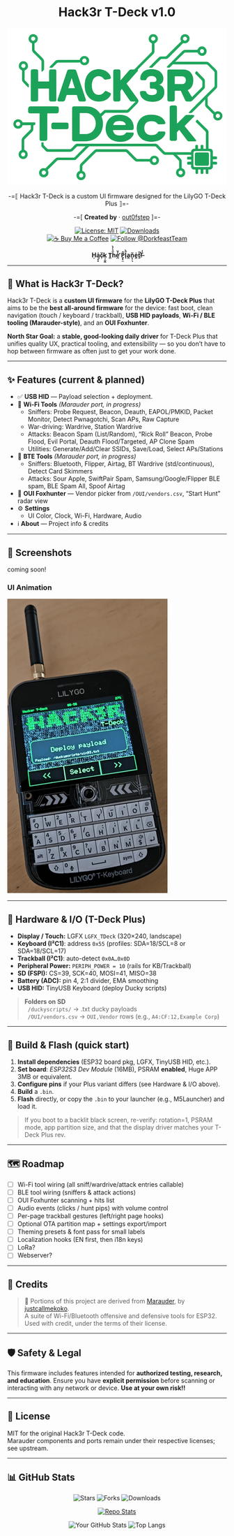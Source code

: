 <div align="center">

# Hack3r T-Deck v1.0  

![Main UI](https://github.com/out0fstep/Hack3r-T-Deck/raw/main/1000015418.png)  
<p align="center">
-=⟦ Hack3r T-Deck is a custom UI firmware designed for the LilyGO T-Deck Plus ⟧=-
</p>

-=[ **Created by** · [out0fstep](https://github.com/out0fstep) ]=-  

[![License: MIT](https://img.shields.io/badge/License-MIT-green.svg)](https://opensource.org/licenses/MIT)
[![Downloads](https://img.shields.io/github/downloads/out0fstep/Hack3r-T-Deck/total.svg?color=brightgreen)](https://github.com/out0fstep/Hack3r-T-Deck/releases)  
[![☕️ Buy Me a Coffee](https://img.shields.io/badge/%E2%98%95%EF%B8%8F-Buy%20Me%20a%20Coffee-yellow)](https://buymeacoffee.com/out0fstep)
[![Follow @DorkfeastTeam](https://img.shields.io/badge/follow-@DorkfeastTeam-1DA1F2?logo=x&logoColor=white)](https://x.com/DorkfeastTeam)

**Ḥą̥̥̍c̷̙̆k̘̝̰̭ T̻ȟ̔̓̀e̛̪̒̌ P̡̢̼̂l̟̑̀a̭n̨̹̖̆e̯̍ṯ̎̕!̶̐̒**

</div>

---

## 📖 What is Hack3r T-Deck?

Hack3r T-Deck is a **custom UI firmware** for the **LilyGO T-Deck Plus** that aims to be the **best all-around firmware** for the device: fast boot, clean navigation (touch / keyboard / trackball), **USB HID payloads**, **Wi-Fi / BLE tooling (Marauder-style)**, and an **OUI Foxhunter**.  

**North Star Goal:** a **stable, good-looking daily driver** for T-Deck Plus that unifies quality UX, practical tooling, and extensibility — so you don’t have to hop between firmware as often just to get your work done.

---

## ✨ Features (current & planned)

- ✅ **USB HID** — Payload selection + deployment.
- 🚧 **Wi-Fi Tools** *(Marauder port, in progress)*
  - Sniffers: Probe Request, Beacon, Deauth, EAPOL/PMKID, Packet Monitor, Detect Pwnagotchi, Scan APs, Raw Capture
  - War-driving: Wardrive, Station Wardrive
  - Attacks: Beacon Spam (List/Random), “Rick Roll” Beacon, Probe Flood, Evil Portal, Deauth Flood/Targeted, AP Clone Spam
  - Utilities: Generate/Add/Clear SSIDs, Save/Load, Select APs/Stations
- 🚧 **BTE Tools** *(Marauder port, in progress)*
  - Sniffers: Bluetooth, Flipper, Airtag, BT Wardrive (std/continuous), Detect Card Skimmers
  - Attacks: Sour Apple, SwiftPair Spam, Samsung/Google/Flipper BLE spam, BLE Spam All, Spoof Airtag
- 🚧 **OUI Foxhunter** — Vendor picker from `/OUI/vendors.csv`, “Start Hunt” radar view
- ⚙️ **Settings**
  - UI Color, Clock, Wi-Fi, Hardware, Audio
- ℹ️ **About** — Project info & credits

---

## 📸 Screenshots
coming soon!
### UI Animation
![UI Animation](https://github.com/out0fstep/Hack3r-T-Deck/raw/main/animation.gif)

---

## 🧰 Hardware & I/O (T-Deck Plus)

- **Display / Touch:** LGFX `LGFX_TDeck` (320×240, landscape)
- **Keyboard (I²C1)**: address `0x55` (profiles: SDA=18/SCL=8 or SDA=18/SCL=17)
- **Trackball (I²C1)**: auto-detect `0x0A…0x0D`
- **Peripheral Power:** `PERIPH_POWER = 10` (rails for KB/Trackball)
- **SD (FSPI):** CS=39, SCK=40, MOSI=41, MISO=38
- **Battery (ADC):** pin 4, 2:1 divider, EMA smoothing
- **USB HID:** TinyUSB Keyboard (deploy Ducky scripts)

> **Folders on SD**  
> ` /duckyscripts/` → .txt ducky payloads  
> ` /OUI/vendors.csv` → `OUI,Vendor` rows (e.g., `A4:CF:12,Example Corp`)  

---

## 🚀 Build & Flash (quick start)

1. **Install dependencies** (ESP32 board pkg, LGFX, TinyUSB HID, etc.).  
2. **Set board**: *ESP32S3 Dev Module* (16MB), PSRAM **enabled**, Huge APP 3MB or equivalent.  
3. **Configure pins** if your Plus variant differs (see Hardware & I/O above).  
4. **Build** a `.bin`.  
5. **Flash** directly, or copy the `.bin` to your launcher (e.g., M5Launcher) and load it.

> If you boot to a backlit black screen, re-verify: rotation=1, PSRAM mode, app partition size, and that the display driver matches your T-Deck Plus rev.

---

## 🗺️ Roadmap

- [ ] Wi-Fi tool wiring (all sniff/wardrive/attack entries callable)
- [ ] BLE tool wiring (sniffers & attack actions)
- [ ] OUI Foxhunter scanning + hits list
- [ ] Audio events (clicks / hunt pips) with volume control
- [ ] Per-page trackball gestures (left/right page hooks)
- [ ] Optional OTA partition map + settings export/import
- [ ] Theming presets & font pass for small labels
- [ ] Localization hooks (EN first, then i18n keys)
- [ ] LoRa?
- [ ] Webserver?
      
---

## 🤝 Credits

> 📝 Portions of this project are derived from [Marauder](https://github.com/justcallmekoko/Marauder), by [justcallmekoko](https://www.instagram.com/just.call.me.koko/#).  
> A suite of Wi-Fi/Bluetooth offensive and defensive tools for ESP32.  
> Used with credit, under the terms of their license.  

---

## 🛡️ Safety & Legal

This firmware includes features intended for **authorized testing, research, and education**. Ensure you have **explicit permission** before scanning or interacting with any network or device. **Use at your own risk!!**

---

## 📄 License

MIT for the original Hack3r T-Deck code.  
Marauder components and ports remain under their respective licenses; see upstream.

---

## 📊 GitHub Stats

<div align="center">

![Stars](https://img.shields.io/github/stars/out0fstep/Hack3r-T-Deck?style=for-the-badge&logo=github)
![Forks](https://img.shields.io/github/forks/out0fstep/Hack3r-T-Deck?style=for-the-badge&logo=github)
![Downloads](https://img.shields.io/github/downloads/out0fstep/Hack3r-T-Deck/total?style=for-the-badge&color=brightgreen)

[![Repo Stats](https://github-readme-stats.vercel.app/api/pin/?username=out0fstep&repo=Hack3r-T-Deck&show_owner=true&theme=radical)](https://github.com/out0fstep/Hack3r-T-Deck)

![Your GitHub Stats](https://github-readme-stats.vercel.app/api?username=out0fstep&show_icons=true&theme=radical)
![Top Langs](https://github-readme-stats.vercel.app/api/top-langs/?username=out0fstep&layout=compact&theme=radical)

</div>
